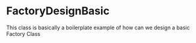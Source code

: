 # FactoryDesignBasic

This class is basically a boilerplate example of how can we design a basic Factory Class
